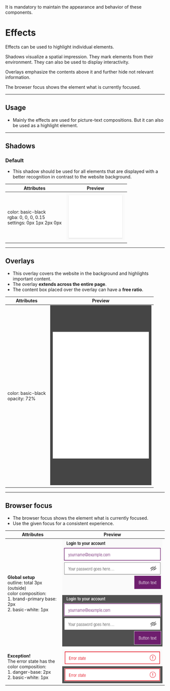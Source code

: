 <AlertWarning alertHeadline="Not modifiable">
It is mandatory to maintain the appearance and behavior of these components.
</AlertWarning>

# Effects

Effects can be used to highlight individual elements.

Shadows visualize a spatial impression. They mark elements from their environment. They can also be used to display interactivity.

Overlays emphasize the contents above it and further hide not relevant information.

The browser focus shows the element what is currently focused.

---

## Usage

- Mainly the effects are used for picture-text compositions. But it can also be used as a highlight element.

---

## Shadows

### Default

- This shadow should be used for all elements that are displayed with a better recognition in contrast to the website background.

| Attributes | Preview |
|---|---|
| color: basic-black<br>rgba: 0, 0, 0, 0.15<br>settings: 0px 1px 2px 0px | ![shadow: default](assets/shadow-default@1x.png) |

---

## Overlays

- This overlay covers the website in the background and highlights important content.
- The overlay **extends across the entire page**.
- The content box placed over the overlay can have a **free ratio**.

| Attributes | Preview |
|---|---|
| color: basic-black <br> opacity: 72% | ![overlay](assets/overlay@1x.png) |

---

## Browser focus

- The browser focus shows the element what is currently focused.
- Use the given focus for a consistent experience.

| Attributes | Preview |
|---|---|
| **Global setup**<br>outline: total 3px (outside)<br> color composition:<br>1. brand-primary base: 2px <br>2. basic-white: 1px | ![browser focus default](assets/browser-focus-default@1x.png) |
| **Exception!** <br> The error state has the <br> color composition:<br>1. danger-base: 2px<br>2. basic-white: 1px | ![browser focus error](assets/browser-focus-error@1x.png) |
